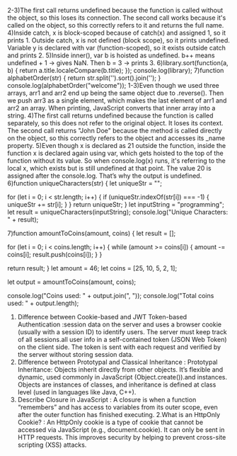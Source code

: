 2-3)The first call returns undefined because the function is called without the object, so this loses its connection.
The second call works because it's called on the object, so this correctly refers to it and returns the full name.
4)Inside catch, x is block-scoped because of catch(x) and assigned 1, so it prints 1.
Outside catch, x is not defined (block scope), so it prints undefined.
Variable y is declared with var (function-scoped), so it exists outside catch and prints 2.
5)Inside inner(), var b is hoisted as undefined.
b++ means undefined + 1 → gives NaN.
Then b = 3 → prints 3.
6)library.sort(function(a, b) {
  return a.title.localeCompare(b.title);
});
console.log(library);
7)function alphabetOrder(str) {
  return str.split('').sort().join('');
}
console.log(alphabetOrder("welcome"));
1-3)Even though we used three arrays, arr1 and arr2 end up being the same object due to .reverse(). Then we push arr3 as a single element, which makes the last element of arr1 and arr2 an array. When printing, JavaScript converts that inner array into a string.
4)The first call returns undefined because the function is called separately, so this does not refer to the original object. It loses its context.
The second call returns "John Doe" because the method is called directly on the object, so this correctly refers to the object and accesses its _name property.
5)Even though x is declared as 21 outside the function, inside the function x is declared again using var, which gets hoisted to the top of the function without its value.
So when console.log(x) runs, it's referring to the local x, which exists but is still undefined at that point.
The value 20 is assigned after the console.log.
That’s why the output is undefined.
6)function uniqueCharacters(str) {
  let uniqueStr = "";

  for (let i = 0; i < str.length; i++) {
    if (uniqueStr.indexOf(str[i]) === -1) {
      uniqueStr += str[i];
    }
  }
  return uniqueStr;
}
let inputString = "programming";
let result = uniqueCharacters(inputString);
console.log("Unique Characters: " + result);

7)function amountToCoins(amount, coins) {
  let result = [];

  for (let i = 0; i < coins.length; i++) {
    while (amount >= coins[i]) {
      amount -= coins[i];
      result.push(coins[i]);
    }
  }

  return result;
}
let amount = 46;
let coins = [25, 10, 5, 2, 1];

let output = amountToCoins(amount, coins);

console.log("Coins used: " + output.join(", "));
console.log("Total coins used: " + output.length);

1. Difference between Cookie-based and JWT Token-based Authentication :session data on the server and uses a browser cookie (usually with a session ID) to identify users. The server must keep track of all sessions.all user info in a self-contained token (JSON Web Token) on the client side. The token is sent with each request and verified by the server without storing session data.
2. Difference between Prototypal and Classical Inheritance :	Prototypal Inheritance: Objects inherit directly from other objects. It’s flexible and dynamic, used commonly in JavaScript (Object.create()).and instances. Objects are instances of classes, and inheritance is defined at class level (used in languages like Java, C++).
1. Describe Closure in JavaScript :
A closure is when a function “remembers” and has access to variables from its outer scope, even after the outer function has finished executing.
2.What is an HttpOnly Cookie? :
An HttpOnly cookie is a type of cookie that cannot be accessed via JavaScript (e.g., document.cookie). It can only be sent in HTTP requests.
This improves security by helping to prevent cross-site scripting (XSS) attacks.

